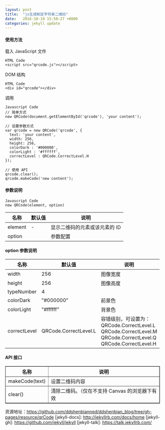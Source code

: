 ```yaml
---
layout: post
title:  "js生成制定字符串二维码"
date:   2016-10-10 15:50:27 +0800
categories: jekyll update
---
```


#### 使用方法
载入 JavaScript 文件

	HTML Code
	<script src="qrcode.js"></script>

DOM 结构

	HTML Code
	<div id="qrcode"></div>

调用
	
	Javascript Code
	// 简单方式
	new QRCode(document.getElementById('qrcode'), 'your content');
	
	// 设置参数方式
	var qrcode = new QRCode('qrcode', {
	  text: 'your content',
	  width: 256,
	  height: 256,
	  colorDark : '#000000',
	  colorLight : '#ffffff',
	  correctLevel : QRCode.CorrectLevel.H
	});
	
	// 使用 API
	qrcode.clear();
	qrcode.makeCode('new content');

#### 参数说明
	
	Javascript Code
	new QRCode(element, option)


<table>
	<thead>
		<tr>
			<th>名称</th>
			<th>默认值</th>
			<th>说明</th>
		</tr>
	</thead>
	<tbody>
		<tr>
			<td>element</td>
			<td>-</td>
			<td>显示二维码的元素或该元素的 ID</td>
		</tr>
		<tr>
			<td>option</td>
			<td></td>
			<td>参数配置</td>
		</tr>
	</tbody>
</table>

#### option 参数说明
<table>
	<thead>
		<tr>
			<th>名称</th>
			<th>默认值</th>
			<th>说明</th>
		</tr>
	</thead>
	<tbody>
		<tr>
			<td>width</td>
			<td>256</td>
			<td>图像宽度</td>
		</tr>
		<tr>
			<td>height</td>
			<td>256</td>
			<td>图像高度</td>
		</tr>
		<tr>
			<td>typeNumber</td>
			<td>4</td>
			<td></td>
		</tr>
		<tr>
			<td>colorDark</td>
			<td>"#000000"</td>
			<td>前景色</td>
		</tr>
		<tr>
			<td>colorLight</td>
			<td>"#ffffff"</td>
			<td>背景色</td>
		</tr>
		<tr>
			<td>correctLevel</td>
			<td>QRCode.CorrectLevel.L</td>
			<td>容错级别，可设置为：<br>QRCode.CorrectLevel.L <br> QRCode.CorrectLevel.M<br> QRCode.CorrectLevel.Q<br> QRCode.CorrectLevel.H</td>
		</tr>
	</tbody>
</table>

#### API 接口

<table border=1>
	<thead>
		<tr>
			<th>名称</th>
			<th>说明</th>
		</tr>
	</thead>
	<tbody>
		<tr>
			<td>makeCode(text)</td>
			<td>设置二维码内容</td>
		</tr>
		<tr>
			<td>clear()</td>
			<td>清除二维码。（仅在不支持 Canvas 的浏览器下有效</td>
		</tr>
	</tbody>
</table>



资源地址：https://github.com/ddshenbiannqd/ddshenbian_blog/tree/gh-pages/resource/qrCode
[jekyll-docs]: http://jekyllrb.com/docs/home
[jekyll-gh]:   https://github.com/jekyll/jekyll
[jekyll-talk]: https://talk.jekyllrb.com/
